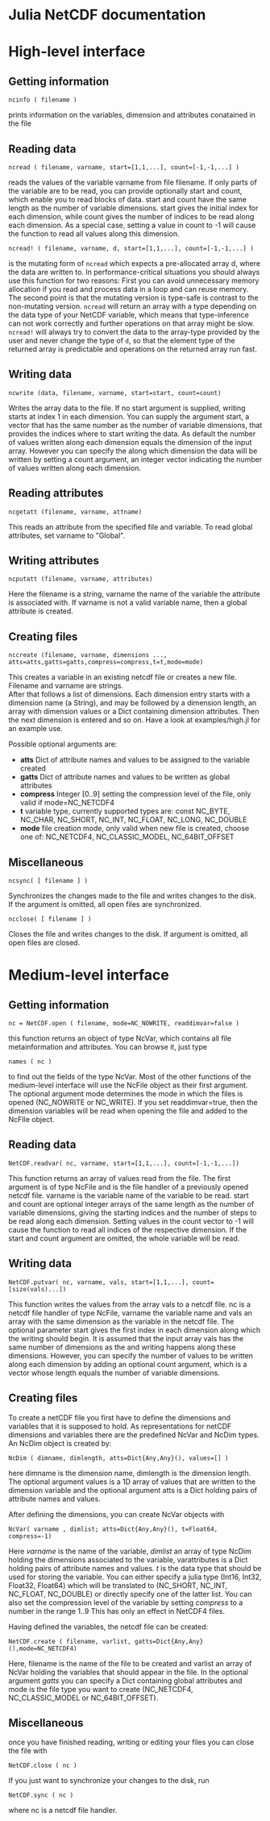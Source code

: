 Julia NetCDF documentation
==========================

# High-level interface

## Getting information

    ncinfo ( filename )

prints information on the variables, dimension and attributes conatained in the file

## Reading data

    ncread ( filename, varname, start=[1,1,...], count=[-1,-1,...] )
    
reads the values of the variable varname from file filename. If only parts of the variable are to be read, you can provide optionally start and count, which enable you to read blocks of data. 
start and count have the same length as the number of variable dimensions. start gives the initial index for each dimension, while count gives the number of indices to be read along each dimension. As a special case, setting a value in count to -1 will cause the function to read all values along this dimension. 

    ncread! ( filename, varname, d, start=[1,1,...], count=[-1,-1,...] )
    
is the mutating form of `ncread` which expects a pre-allocated array d, where the data are written to. In performance-critical situations you should always use this function for two reasons: First you can avoid unnecessary memory allocation if you read and process data in a loop and can reuse memory. The second point is that the mutating version is type-safe is contrast to the non-mutating version. `ncread` will return an array with a type depending on the data type of your NetCDF variable, which means that type-inference can not work correctly and further operations on that array might be slow. `ncread!` will always try to convert the data to the array-type provided by the user and never change the type of `d`, so that the element type of the returned array is predictable and operations on the returned array run fast. 

## Writing data

    ncwrite (data, filename, varname, start=start, count=count)
    
Writes the array data to the file. If no start argument is supplied, writing starts at index 1 in each dimension. 
You can supply the argument start, a vector that has the same number as the number of variable dimensions, 
that provides the indices where to start writing the data. As default the number of values written along each dimension
equals the dimension of the input array. However you can specify the along which dimension the data will be written by
setting a count argument, an integer vector indicating the number of values written along each dimension.

## Reading attributes

    ncgetatt (filename, varname, attname)
    
This reads an attribute from the specified file and variable. To read global attributes, set varname to "Global". 

## Writing attributes

    ncputatt (filename, varname, attributes)
    
Here the filename is a string, varname the name of the variable the attribute is associated with. If varname is not a valid variable name, then a global attribute is created. 

## Creating files

    nccreate (filename, varname, dimensions ..., atts=atts,gatts=gatts,compress=compress,t=t,mode=mode)

This creates a variable in an existing netcdf file or creates a new file. Filename and varname are strings.  
After that follows a list of dimensions. Each dimension entry starts with a dimension name (a String), and 
may be followed by a dimension length, an array with dimension values or a Dict containing dimension attributes. 
Then the next dimension is entered and so on. Have a look at examples/high.jl for an example use.

Possible optional arguments are:
- **atts** Dict of attribute names and values to be assigned to the variable created
- **gatts** Dict of attribute names and values to be written as global attributes
- **compress** Integer [0..9] setting the compression level of the file, only valid if mode=NC_NETCDF4
- **t** variable type, currently supported types are: const NC_BYTE, NC_CHAR, NC_SHORT, NC_INT, NC_FLOAT, NC_LONG, NC_DOUBLE
- **mode** file creation mode, only valid when new file is created, choose one of: NC_NETCDF4, NC_CLASSIC_MODEL, NC_64BIT_OFFSET

## Miscellaneous

    ncsync( [ filename ] )
    
Synchronizes the changes made to the file and writes changes to the disk. If the argument is omitted, all open files are synchronized. 

    ncclose( [ filename ] )
    
Closes the file and writes changes to the disk. If argument is omitted, all open files are closed.   

# Medium-level interface

## Getting information

    nc = NetCDF.open ( filename, mode=NC_NOWRITE, readdimvar=false )
    
this function returns an object of type NcVar, which contains all file metainformation and attributes. You can browse it, just type 

    names ( nc )
    
to find out the fields of the type NcVar. Most of the other functions of the medium-level interface will use the NcFile object as their first argument. The optional argument mode determines the mode in which the files is opened (NC_NOWRITE or NC_WRITE). If you set readdimvar=true, then the dimension variables will be read when opening the file and added to the NcFIle object. 

## Reading data

    NetCDF.readvar( nc, varname, start=[1,1,...], count=[-1,-1,...])
    
This function returns an array of values read from the file. The first argument is of type NcFile and is the file handler of a previously opened netcdf file. varname is the variable name of the variable to be read. start and count are optional integer arrays of the same length as the number of variable dimensions, giving the starting indices and the number of steps to be read along each dimension. Setting values in the count vector to -1 will cause the function to read all indices of the respective dimension. If the start and count argument are omitted, the whole variable will be read. 

## Writing data

    NetCDF.putvar( nc, varname, vals, start=[1,1,...], count=[size(vals)...])
    
This function writes the values from the array vals to a netcdf file. nc is a netcdf file handler of type NcFile, varname the variable name and vals an array with the same dimension as the variable in the netcdf file. The optional parameter start gives the first index in each dimension along which the writing should begin. It is assumed that the input array vals has the same number of dimensions as the and writing happens along these dimensions. However, you can specify the number of values to be written along each dimension by adding an optional count argument, which is a vector whose length equals the number of variable dimensions. 

  
## Creating files

To create a netCDF file you first have to define the dimensions and variables that it is supposed to hold. As representations for netCDF dimensions and variables there are the predefined NcVar and NcDim types. An NcDim object is created by:

    NcDim ( dimname, dimlength, atts=Dict{Any,Any}(), values=[] )
    
here dimname is the dimension name, dimlength is the dimension length. The optional argument values is a 1D array of values that are written to the dimension variable and the optional argument atts is a Dict holding pairs of attribute names and values. 

After defining the dimensions, you can create NcVar objects with

    NcVar( varname , dimlist; atts=Dict{Any,Any}(), t=Float64, compress=-1)
    
Here *varname* is the name of the variable, *dimlist* an array of type NcDim holding the dimensions associated to the variable, varattributes is a Dict holding pairs of attribute names and values. *t* is the data type that should be used for storing the variable.  You can either specify a julia type (Int16, Int32, Float32, Float64) which will be translated to (NC_SHORT, NC_INT, NC_FLOAT, NC_DOUBLE) or directly specify one of the latter list. You can also set the compression level of the variable by setting *compress* to a number in the range 1..9 This has only an effect in NetCDF4 files. 

Having defined the variables, the netcdf file can be created:

    NetCDF.create ( filename, varlist, gatts=Dict{Any,Any}(),mode=NC_NETCDF4)
    
Here, filename is the name of the file to be created and varlist an array of NcVar holding the variables that should appear in the file. In the optional argument *gatts* you can specify a Dict containing global attributes and mode is the file type you want to create (NC_NETCDF4, NC_CLASSIC_MODEL or NC_64BIT_OFFSET). 

## Miscellaneous

once you have finished reading, writing or editing your files you can close the file with

    NetCDF.close ( nc )

If you just want to synchronize your changes to the disk, run

    NetCDF.sync ( nc )
    
where nc is a netcdf file handler. 

